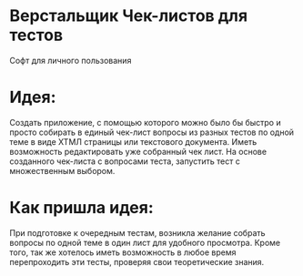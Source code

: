 # Верстальщик Чек-листов для тестов
Софт для личного пользования
# Идея:
Создать приложение, с помощью которого можно было бы быстро и просто собирать в единый чек-лист вопросы из разных тестов по одной теме в виде ХТМЛ страницы или текстового документа.
Иметь возможность редактировать уже собранный чек лист.
На основе созданного чек-листа с вопросами теста, запустить тест с множественным выбором.
# Как пришла идея:
При подготовке к очередным тестам, возникла желание собрать вопросы по одной теме в один лист для удобного просмотра. Кроме того, так же хотелось иметь возможность в любое время перепроходить эти тесты, проверяя свои теоретические знания.

